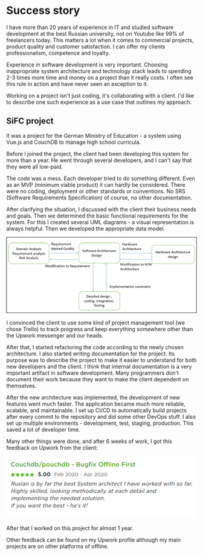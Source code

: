 # Success story

I have more than 20 years of experience in IT and studied software development at the best Russian university, not on Youtube like 99% of freelancers today. This matters a lot when it comes to commercial projects, product quality and customer satisfaction. I can offer my clients professionalism, competence and loyalty.

Experience in software development is very important. Choosing inappropriate system architecture and technology stack leads to spending 2-3 times more time and money on a project than it really costs. I often see this rule in action and have never seen an exception to it.

Working on a project isn't just coding, it's collaborating with a client. I'd like to describe one such experience as a use case that outlines my approach.

## SiFC project

It was a project for the German Ministry of Education - a system using Vue.js and CouchDB to manage high school curricula.

Before I joined the project, the client had been developing this system for more than a year. He went through several developers, and I can't say that they were all low-paid.

The code was a mess. Each developer tried to do something different. Even as an MVP (minimum viable product) it can hardly be considered. There were no coding, deployment or other standards or conventions. No SRS (Software Requirements Specification) of course, no other documentation.

After clarifying the situation, I discussed with the client their business needs and goals. Then we determined the basic functional requirements for the system. For this I created several UML diagrams - a visual representation is always helpful. Then we developed the appropriate data model.

![](/images/software_design.jpg)

I convinced the client to use some kind of project management tool (we chose Trello) to track progress and keep everything somewhere other than the Upwork messenger and our heads.

After that, I started refactoring the code according to the newly chosen architecture. I also started writing documentation for the project. Its purpose was to describe the project to make it easier to understand for both new developers and the client. I think that internal documentation is a very important artifact in software development. Many programmers don't document their work because they want to make the client dependent on themselves.

After the new architecture was implemented, the development of new features went much faster. The application became much more reliable, scalable, and maintainable. I set up CI/CD to automatically build projects after every commit to the repository and did some other DevOps stuff. I also set up multiple environments - development, test, staging, production. This saved a lot of developer time.

Many other things were done, and after 6 weeks of work, I got this feedback on Upwork from the client:

![](/images/feedback.png)

After that I worked on this project for almost 1 year.

Other feedback can be found on my Upwork profile although my main projects are on other platforms of offline.